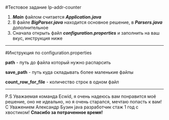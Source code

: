 #Тестовое задание Ip-addr-counter 
1) **_Main_** файлом считается **_Application.java_**
2) В файле **_BigParser.java_** находится основное решение, в **_Parsers.java_** дополнительное
3) Сначала открыть файл **_configuration.properties_** и заполнить на ваш вкус, инструкция ниже

---

#Инструкция по configuration.properties

**path** - путь до файла который нужно распарсить

**save_path** - путь куда складывать более маленькие файлы

**count_row_for_file** - количество строк в одном файл

---

P.S Уважаемая команда Ecwid, я очень надеюсь вам понравится моё решение, оно не идеально,
    но я очень старался, мечтаю попасть к вам! С Уважением Александр Бузин java разработчик
    стаж 1 год с хвостиком! **Спасибо за потраченное время!**
